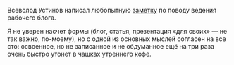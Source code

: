 ﻿Всеволод Устинов написал любопытную [заметку](http://vsevolodustinov.ru/blog/all/o-polze-vedeniya-professionalnogo-bloga/) по поводу ведения рабочего блога.

Я не уверен насчет формы (блог, статья, презентация «для своих» — не так важно, по-моему), но с одной из основных мыслей согласен на все сто: освоенное, но не записанное и не обдуманное ещё на три раза очень быстро утонет в чашках утреннего кофе.